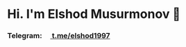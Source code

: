 <h1>Hi. I'm Elshod Musurmonov 👋</h1>
<h3>Telegram: <a href=""><img src = "https://cdn.pixabay.com/photo/2020/11/24/10/03/telegram-5772057_1280.png" style="width:15px;"> t.me/elshod1997</a></h3>
<!--
**elshodatc111/elshodatc111** is a ✨ _special_ ✨ repository because its `README.md` (this file) appears on your GitHub profile.

Here are some ideas to get you started:

- 🔭 I’m currently working on ...
- 🌱 I’m currently learning ...
- 👯 I’m looking to collaborate on ...
- 🤔 I’m looking for help with ...
- 💬 Ask me about ...
- 📫 How to reach me: ...
- 😄 Pronouns: ...
- ⚡ Fun fact: ...
-->
